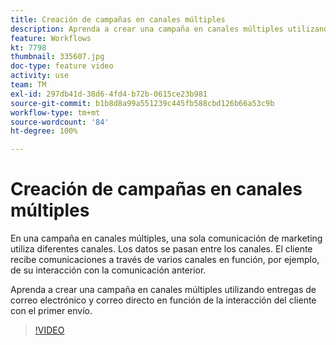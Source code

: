 ```yaml
---
title: Creación de campañas en canales múltiples
description: Aprenda a crear una campaña en canales múltiples utilizando entregas de correo electrónico y correo directo en función de la interacción del cliente con el primer envío.
feature: Workflows
kt: 7798
thumbnail: 335607.jpg
doc-type: feature video
activity: use
team: TM
exl-id: 297db41d-38d6-4fd4-b72b-0615ce23b981
source-git-commit: b1b8d8a99a551239c445fb588cbd126b66a53c9b
workflow-type: tm+mt
source-wordcount: '84'
ht-degree: 100%

---
```


# Creación de campañas en canales múltiples

En una campaña en canales múltiples, una sola comunicación de marketing utiliza diferentes canales. Los datos se pasan entre los canales. El cliente recibe comunicaciones a través de varios canales en función, por ejemplo, de su interacción con la comunicación anterior.

Aprenda a crear una campaña en canales múltiples utilizando entregas de correo electrónico y correo directo en función de la interacción del cliente con el primer envío.

>[!VIDEO](https://video.tv.adobe.com/v/335607?quality=12&learn=on)
